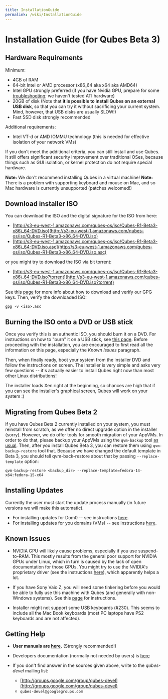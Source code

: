 ```yaml
---
title: InstallationGuide
permalink: /wiki/InstallationGuide
---
```


Installation Guide (for Qubes Beta 3)
=====================================

Hardware Requirements
---------------------

Minimum:

-   4GB of RAM
-   64-bit Intel or AMD processor (x86\_64 aka x64 aka AMD64)
-   Intel GPU strongly preferred (if you have Nvidia GPU, prepare for some [troubleshooting](/wiki/InstallNvidiaDriver); we haven't tested ATI hardware)
-   20GB of disk (Note that **it is possible to install Qubes on an external USB disk**, so that you can try it without sacrificing your current system. Mind, however, that USB disks are usually SLOW!)
-   Fast SSD disk strongly recommended

Additional requirements:

-   Intel VT-d or AMD IOMMU technology (this is needed for effective isolation of your network VMs)

If you don't meet the additional criteria, you can still install and use Qubes. It still offers significant security improvement over traditional OSes, because things such as GUI isolation, or kernel protection do not require special hardware.

**Note:** We don't recommend installing Qubes in a virtual machine! **Note:** There is a problem with supporting keyboard and mouse on Mac, and so Mac hardware is currently unsupported (patches welcomed!)

Download installer ISO
----------------------

You can download the ISO and the digital signature for the ISO from here:

-   [​http://s3-eu-west-1.amazonaws.com/qubes-os/iso/Qubes-R1-Beta3-x86\_64-DVD.iso](http://s3-eu-west-1.amazonaws.com/qubes-os/iso/Qubes-R1-Beta3-x86_64-DVD.iso)
-   [​http://s3-eu-west-1.amazonaws.com/qubes-os/iso/Qubes-R1-Beta3-x86\_64-DVD.iso.asc](http://s3-eu-west-1.amazonaws.com/qubes-os/iso/Qubes-R1-Beta3-x86_64-DVD.iso.asc)

or you might try to download the ISO via bit torrent:

-   [​http://s3-eu-west-1.amazonaws.com/qubes-os/iso/Qubes-R1-Beta3-x86\_64-DVD.iso?torrent](http://s3-eu-west-1.amazonaws.com/qubes-os/iso/Qubes-R1-Beta3-x86_64-DVD.iso?torrent)

See this [page](/wiki/VerifyingSignatures) for more info about how to download and verify our GPG keys. Then, verify the downloaded ISO:

``` {.wiki}
gpg -v <iso>.asc
```

Burning the ISO onto a DVD or USB stick
---------------------------------------

Once you verify this is an authentic ISO, you should burn it on a DVD. For instructions on how to "burn" it on a USB stick, see [this page](/wiki/UsbInstallation). Before proceeding with the installation, you are encouraged to first read all the information on this page, especially the *Known Issues* paragraph.

Then, when finally ready, boot your system from the installer DVD and follow the instructions on screen. The installer is very simple and asks very few questions -- it's actually easier to install Qubes right now than most other Linux distributions!

The installer loads Xen right at the beginning, so chances are high that if you can see the installer's graphical screen, Qubes will work on your system :)

Migrating from Qubes Beta 2
---------------------------

If you have Qubes Beta 2 currently installed on your system, you must reinstall from scratch, as we offer no direct upgrade option in the installer (sorry). However, we do offer tools for smooth migration of your AppVMs. In order to do that, please backup your AppVMs using the ```qvm-backup``` tool [as usual](/wiki/BackupRestore). Then, after you install Qubes Beta 3, you can restore them using ```qvm-backup-restore``` tool that. Because we have changed the default template in Beta 3, you should tell qvm-back-restore about that by passing ```--replace-template``` option:

``` {.wiki}
qvm-backup-restore <backup_dir> --replace-template=fedora-14-x64:fedora-15-x64
```

Installing Updates
------------------

Currently the user must start the update process manually (in future versions we will make this automatic).

-   For installing updates for Dom0 -- see instructions [here](/wiki/SoftwareUpdateDom0).
-   For installing updates for you domains (VMs) -- see instructions [here](/wiki/SoftwareUpdateVM).

Known Issues
------------

-   NVIDIA GPU will likely cause problems, especially if you use suspend-to-RAM. This mostly results from the general poor support for NVIDIA GPUs under Linux, which in turn is caused by the lack of open documentation for those GPUs. You might try to use the NVIDIA's proprietary driver (see the instructions [here](/wiki/InstallNvidiaDriver)), which apparently helps a lot.

-   If you have Sony Vaio Z, you will need some tinkering before you would be able to fully use this machine with Qubes (and generally with non-Windows systems). See this [page](/wiki/SonyVaioTinkering) for instructions.

-   Installer might not support some USB keyboards (\#230). This seems to include all the Mac Book keyboards (most PC laptops have PS2 keyboards and are not affected).

Getting Help
------------

-   **User manuals are [here](/wiki/UserDoc).** (Strongly recommended!)

-   Developers documentation (normally not needed by users) is [here](/wiki/SystemDoc)

-   If you don't find answer in the sources given above, write to the *qubes-devel* mailing list:
    -   [​http://groups.google.com/group/qubes-devel](http://groups.google.com/group/qubes-devel)
    -   ```qubes-devel@googlegroups.com```

